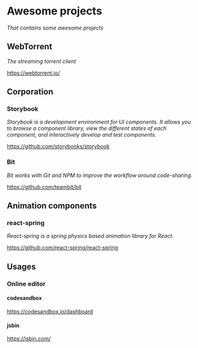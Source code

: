 # Awesome projects
*That contains some awesome projects*

## WebTorrent

*The streaming torrent client*

https://webtorrent.io/

## Corporation

### Storybook

*Storybook is a development environment for UI components. It allows you to browse a component library, view the different states of each component, and interactively develop and test components.*

https://github.com/storybooks/storybook

### Bit

*Bit works with Git and NPM to improve the workflow around code-sharing.*

https://github.com/teambit/bit

## Animation components

### react-spring

*React-spring is a spring physics based animation library for React.*

https://github.com/react-spring/react-spring

## Usages

### Online editor

#### codesandbox
https://codesandbox.io/dashboard
#### jsbin
https://jsbin.com/

